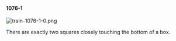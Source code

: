 #### 1076-1
![train-1076-1-0.png](https://github.com/lil-lab/nlvr/raw/master/nlvr/train/images/52/train-1076-1-0.png "train-1076-1-0.png")

There are exactly two squares closely touching the bottom of a box.